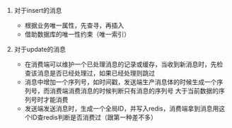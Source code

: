 1. 对于insert的消息
    - 根据业务唯一属性，先查寻，再插入
    - 借助数据库的唯一性约束（唯一索引）

2. 对于update的消息
    - 在消费端可以维护一个已处理消息的记录或缓存，当收到新消息时，先检查该消息是否已经处理过，如果已经处理则跳过
    - 消息中增加一个序列号，如时间戳，发送端生产消息体的时候生成一个序列号，而消费端消费消息的时候判断只有消息的序列号 大于当前数据的序列号时才能消费
    - 发送端发送消息时，生成一个全局ID，并写入redis，消费端拿到消息用这个ID查redis判断是否消费过（跟第一种差不多）